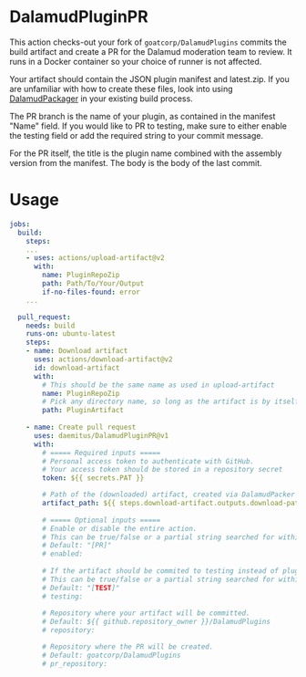 # DalamudPluginPR

This action checks-out your fork of `goatcorp/DalamudPlugins` commits the build artifact and create a PR for the Dalamud moderation team to review. It runs in a Docker container so your choice of runner is not affected.

Your artifact should contain the JSON plugin manifest and latest.zip. If you are unfamiliar with how to create these files, look into using [DalamudPackager](https://github.com/goatcorp/DalamudPackager) in your existing build process.

The PR branch is the name of your plugin, as contained in the manifest "Name" field. If you would like to PR to testing, make sure to either enable the testing field or add the required string to your commit message. 

For the PR itself, the title is the plugin name combined with the assembly version from the manifest. The body is the body of the last commit.

# Usage
```yaml
jobs:
  build:
    steps:
    ...
    - uses: actions/upload-artifact@v2
      with:
        name: PluginRepoZip
        path: Path/To/Your/Output
        if-no-files-found: error
    ...

  pull_request:
    needs: build
    runs-on: ubuntu-latest
    steps:
    - name: Download artifact
      uses: actions/download-artifact@v2
      id: download-artifact
      with:
        # This should be the same name as used in upload-artifact        
        name: PluginRepoZip
        # Pick any directory name, so long as the artifact is by itself         
        path: PluginArtifact  
    
    - name: Create pull request
      uses: daemitus/DalamudPluginPR@v1
      with: 
        # ===== Required inputs =====
        # Personal access token to authenticate with GitHub.
        # Your access token should be stored in a repository secret
        token: ${{ secrets.PAT }}

        # Path of the (downloaded) artifact, created via DalamudPacker or manually.
        artifact_path: ${{ steps.download-artifact.outputs.download-path }}
        
        # ===== Optional inputs =====
        # Enable or disable the entire action. 
        # This can be true/false or a partial string searched for within the commit message.
        # Default: "[PR]"
        # enabled: 
        
        # If the artifact should be commited to testing instead of plugins. 
        # This can be true/false or a partial string searched for within the commit message.
        # Default: "[TEST]"
        # testing:
        
        # Repository where your artifact will be committed.
        # Default: ${{ github.repository_owner }}/DalamudPlugins
        # repository:

        # Repository where the PR will be created.
        # Default: goatcorp/DalamudPlugins
        # pr_repository:
```
